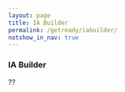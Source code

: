 ```yaml
---
layout: page
title: IA Builder
permalink: /getready/iabuilder/
notshow_in_nav: true
---
```


### IA Builder

??
